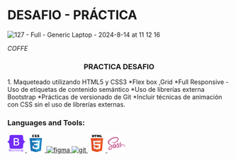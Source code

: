 # DESAFIO - PRÁCTICA
![127 - Full - Generic Laptop - 2024-8-14 at 11 12 16](https://github.com/user-attachments/assets/ba6efd18-2bf2-47d1-a36c-245c397f3eb7)

<em>COFFE</em>
<h3 align="center">PRACTICA DESAFIO</h3>
1. Maqueteado utilizando HTML5 y CSS3 
 *Flex box ,Grid 
 *Full Responsive - Uso de etiquetas de contenido semántico
 *Uso de librerías externa Bootstrap 
 *Prácticas de versionado de Git 
 *Incluir técnicas de animación con CSS sin el uso de librerías externas. 




<h3 align="left">Languages and Tools:</h3>
<p align="left"> <a href="https://getbootstrap.com" target="_blank" rel="noreferrer"> <img src="https://raw.githubusercontent.com/devicons/devicon/master/icons/bootstrap/bootstrap-plain-wordmark.svg" alt="bootstrap" width="40" height="40"/> </a> <a href="https://www.w3schools.com/css/" target="_blank" rel="noreferrer"> <img src="https://raw.githubusercontent.com/devicons/devicon/master/icons/css3/css3-original-wordmark.svg" alt="css3" width="40" height="40"/> </a> <a href="https://www.figma.com/" target="_blank" rel="noreferrer"> <img src="https://www.vectorlogo.zone/logos/figma/figma-icon.svg" alt="figma" width="40" height="40"/> </a> <a href="https://git-scm.com/" target="_blank" rel="noreferrer"> <img src="https://www.vectorlogo.zone/logos/git-scm/git-scm-icon.svg" alt="git" width="40" height="40"/> </a> <a href="https://www.w3.org/html/" target="_blank" rel="noreferrer"> <img src="https://raw.githubusercontent.com/devicons/devicon/master/icons/html5/html5-original-wordmark.svg" alt="html5" width="40" height="40"/> </a> <a href="https://sass-lang.com" target="_blank" rel="noreferrer"> <img src="https://raw.githubusercontent.com/devicons/devicon/master/icons/sass/sass-original.svg" alt="sass" width="40" height="40"/> </a> </p>
